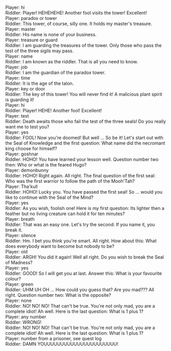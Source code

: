 Player: hi  
Riddler: Player! HEHEHEHE! Another fool visits the tower! Excellent!  
Player: paradox or tower  
Riddler: This tower, of course, silly one. It holds my master's treasure.  
Player: master  
Riddler: His name is none of your business.  
Player: treasure or guard  
Riddler: I am guarding the treasures of the tower. Only those who pass the test of the three sigils may pass.  
Player: name  
Riddler: I am known as the riddler. That is all you need to know.  
Player: job  
Riddler: I am the guardian of the paradox tower.  
Player: time  
Riddler: It is the age of the talon.  
Player: key or door  
Riddler: The key of this tower! You will never find it! A malicious plant spirit is guarding it!  
Player: hi  
Riddler: Player! HEHE! Another fool! Excellent!  
Player: test  
Riddler: Death awaits those who fail the test of the three seals! Do you really want me to test you?  
Player: yes  
Riddler: FOOL! Now you're doomed! But well ... So be it! Let's start out with the Seal of Knowledge and the first question: What name did the necromant king choose for himself?  
Player: goshnar  
Riddler: HOHO! You have learned your lesson well. Question number two then: Who or what is the feared Hugo?  
Player: demonbunny  
Riddler: HOHO! Right again. All right. The final question of the first seal: Who was the first warrior to follow the path of the Mooh'Tah?  
Player: Tha'kull  
Riddler: HOHO! Lucky you. You have passed the first seal! So ... would you like to continue with the Seal of the Mind?  
Player: yes  
Riddler: As you wish, foolish one! Here is my first question: Its lighter then a feather but no living creature can hold it for ten minutes?  
Player: breath  
Riddler: That was an easy one. Let's try the second: If you name it, you break it.  
Player: silence  
Riddler: Hm. I bet you think you're smart. All right. How about this: What does everybody want to become but nobody to be?  
Player: old  
Riddler: ARGH! You did it again! Well all right. Do you wish to break the Seal of Madness?  
Player: yes  
Riddler: GOOD! So I will get you at last. Answer this: What is your favourite colour?  
Player: green  
Riddler: UHM UH OH ... How could you guess that? Are you mad??? All right. Question number two: What is the opposite?  
Player: none  
Riddler: NO! NO! NO! That can't be true. You're not only mad, you are a complete idiot! Ah well. Here is the last question: What is 1 plus 1?  
Player: any number  
Riddler: WRONG!  
Riddler: NO! NO! NO! That can't be true. You're not only mad, you are a complete idiot! Ah well. Here is the last question: What is 1 plus 1?  
Player: number from a prisoner, see quest log  
Riddler: DAMN YOUUUUUUUUUUUUUUUUUUUUUU!  
